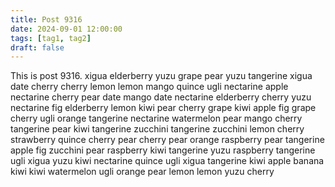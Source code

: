 ```yaml
---
title: Post 9316
date: 2024-09-01 12:00:00
tags: [tag1, tag2]
draft: false
---
```

This is post 9316.
xigua
elderberry
yuzu
grape
pear
yuzu
tangerine
xigua
date
cherry
cherry
lemon
lemon
mango
quince
ugli
nectarine
apple
nectarine
cherry
pear
date
mango
date
nectarine
elderberry
cherry
yuzu
nectarine
fig
elderberry
lemon
kiwi
pear
cherry
grape
kiwi
apple
fig
grape
cherry
ugli
orange
tangerine
nectarine
watermelon
pear
mango
cherry
tangerine
pear
kiwi
tangerine
zucchini
tangerine
zucchini
lemon
cherry
strawberry
quince
cherry
pear
cherry
pear
orange
raspberry
pear
tangerine
apple
fig
zucchini
pear
raspberry
kiwi
tangerine
yuzu
raspberry
tangerine
ugli
xigua
yuzu
kiwi
nectarine
quince
ugli
xigua
tangerine
kiwi
apple
banana
kiwi
kiwi
watermelon
ugli
orange
pear
lemon
lemon
yuzu
cherry
